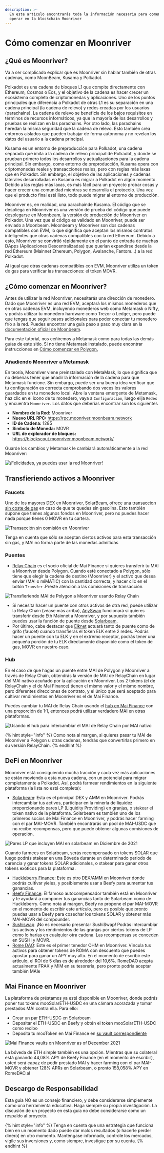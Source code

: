 ```yaml
---
description: >-
  En este artículo encontrarás toda la información necesaria para comenzar a
  operar en la blockchain Moonriver
---
```


# Cómo comenzar en Moonriver

## ¿Qué es Moonriver?

Va a ser complicado explicar qué es Moonriver sin hablar también de otras cadenas, como MoonBeam, Kusama y Polkadot.

Polkadot es una cadena de bloques L1 que compite directamente con Ethereum, Cosmos o Eos, y el objetivo de la cadena es hacer crecer un ecosistema completo de criptomonedas y aplicaciones. Uno de los puntos principales que diferencia a Polkadot de otras L1 es su separación en una cadena principal (la cadena de relevo) y redes creadas por los usuarios (parachains). La cadena de relevo se beneficia de los bajos requisitos en términos de recursos informáticos, ya que la mayoría de los desarrollos y pruebas se realizan en las parachains. Por otro lado, las parachains heredan la misma seguridad que la cadena de relevo. Esto también crea entornos aislados que pueden trabajar de forma autónoma y no revelan los datos del usuario a la cadena principal.&#x20;

Kusama es un entorno de preproducción para Polkadot, una cadena separada que imita a la cadena de relevo principal de Polkadot, y donde se prueban primero todos los desarrollos y actualizaciones para la cadena principal. Sin embargo, como entorno de preproducción, Kusama opera con criptomonedas reales y transacciones reales, pero con reglas más laxas que en Polkadot. Sin embargo, el objetivo de las aplicaciones y cadenas laterales desarrolladas en Kusama es migrar a Polkadot en algún momento. Debido a las reglas más laxas, es más fácil para un proyecto probar cosas y hacer crecer una comunidad mientras se desarrolla el protocolo. Una vez que el producto final está listo, todo puede migrar al entorno de producción.&#x20;

Moonriver es, en realidad, una parachainde Kusama. El código que se despliega en Moonriver es una versión de prueba del código que puede desplegarse en Moonbeam, la versión de producción de Moonriver en Polkadot. Una vez que el código es validado en Moonriver, puede ser enviado a Moonbeam. Moonbeam y Moonriver son dos cadenas compatibles con EVM, lo que significa que aceptan los mismos contratos inteligentes que otras cadenas compatibles con la red Ethereum. Debido a esto, Moonriver se convirtió rápidamente en el punto de entrada de muchas DApps (Aplicaciones Descentralizadas) que querían expandirse desde la red Ethereum (Mainnet Ethereum, Polygon, Avalanche, Fantom...) a la red Polkadot.&#x20;

Al igual que otras cadenas compatibles con EVM, Moonriver utiliza un token de gas para verificar las transacciones: el token MOVR.

## ¿Cómo comenzar en Moonriver?

Antes de utilizar la red Moonriver, necesitarás una dirección de monedero. Dado que Moonriver es una red EVM, aceptará los mismos monederos que en otras cadenas EVM, incluyendo monederos web como Metamask o Nifty, y podrás utilizar tu monedero hardware como Trezor o Ledger, pero puede que tengas que seguir pasos adicionales para poder conectar tu monedero frío a la red. Puedes encontrar una guía paso a paso muy clara en la [ documentación oficial de Moonbeam](https://moonbeam.foundation/tutorials/how-to-create-moonriver-ethereum-address/).

Para este tutorial, nos ceñiremos a Metamask como para todas las demás guías de este sitio. Si no tiene Metamask instalado, puede encontrar instrucciones en [Cómo comenzar en Polygon.](https://qidao-qimps.gitbook.io/mai-finance-tutorials/v/espanol/tutoriales-de-polygon/how-to-get-started-on-polygon)

### Añadiendo Moonriver a Metamask

En teoría, Moonriver viene preinstalado con MetaMask, lo que significa que no deberías tener que añadir la información de la cadena para que Metamask funcione. Sin embargo, puede ser una buena idea verificar que tu configuración es correcta comprobando dos veces los valores guardados en tu monedero local. Abre la ventana emergente de Metamask, haz clic en el icono de tu monedero, vaya a `Configuración`, luego elija `Redes` y encuentra `Moonriver`. Los datos que deberías encontrar son los siguientes&#x20;

* **Nombre de la Red:** Moonriver
* **Nuevo URL RPC:** https://rpc.moonriver.moonbeam.network
* **ID de Cadena:** 1285
* **Simbolo de Moneda:** MOVR
* **URL de explorador de bloques:** https://blockscout.moonriver.moonbeam.network/

Guarde los cambios y Metamask le cambiará automáticamente a la red Moonriver:

![¡Felicidades, ya puedes usar la red Moonriver!](../.gitbook/assets/Moonriver-setup-MM.png)

## Transfieriendo activos a Moonriver

### Faucets

Uno de los mayores DEX en Moonriver, SolarBeam, ofrece [una transaccion sin coste de gas](https://app.solarbeam.io/bridge/gas-swap) en caso de que te quedes sin gasolina. Esto también supone que tienes algunos fondos en Moonriver, pero no puedes hacer nada porque tienes 0 MOVR en tu cartera.

![Transacción sin comisión en Moonriver](../.gitbook/assets/Moonriver-faucet.png)

Tenga en cuenta que sólo se aceptan ciertos activos para esta transacción sin gas, y MAI no forma parte de las monedas admitidas.

### Puentes&#x20;

* [Relay Chain](https://app.relaychain.com/transfer#/) es el socio oficial de Mai Finance si quieres transferir tu MAI a Moonriver desde Polygon. Cuando esté conectado a Polygon, sólo tiene que elegir la cadena de destino (Moonriver) y el activo que desea enviar (MAI o miMATIC) con la cantidad correcta, y hacer clic en el botón `Transfer` .Preste atención a las comisiones de transacción.

![Transfieriendo MAI de Polygon a Moonriver usando Relay Chain](../.gitbook/assets/Moonriver-relaychain.png)

* Si necesita hacer un puente con otros activos de otra red, puede utilizar la Relay Chain (véase más arriba), [AnySwap](https://anyswap.exchange/#/bridge) funcionará si quieres transferir desde Eth Mainnet a Moonriver, y por supuesto también puedes usar la función de puente desde [Solarbeam](https://app.solarbeam.io/bridge).
* Por último, cabe destacar que [Elknet](https://app.elk.finance/#/elknet) actuará tanto de puente como de grifo (faucet) cuando transfieras el token ELK entre 2 redes. Podrás hacer un puente con tu ELK y en el extremo receptor, podrás tener una pequeña porción de tu ELK directamente disponible como el token de gas, MOVR en nuestro caso.

### Hub

En el caso de que hagas un puente entre MAI de Polygon y Moonriver a través de Relay Chain, obtendrás la versión de MAI de RelayChain en lugar del MAI nativo acuñado por la aplicación en Moonriver. Los 2 tokens (el de RelayChain y el de Mai Finance) tienen el mismo valor y el mismo nombre, pero diferentes direcciones de contrato, y el único que será aceptado para cultivar rendimientos en Moonriver es el de Mai Finance.

Puedes cambiar tu MAI de Relay Chain usando el [hub en Mai Finance](https://app.mai.finance/hub) con una proporción de 1:1, entonces podrá utilizar verdadero MAI en otras plataformas.

![Usando el hub para intercambiar el MAI de Relay Chain por MAI nativo](../.gitbook/assets/Moonriver-hub.png)

{% hint style="info" %}
Como nota al margen, si quieres pasar tu MAI de Moonriver a Polygon u otras cadenas, tendrás que convertirlas primero en su versión RelayChain.
{% endhint %}

## DeFi en Moonriver

Moonriver está consiguiendo mucha tracción y cada vez más aplicaciones se están moviendo a esta nueva cadena, con un potencial para migrar completamente a Polkadot. Así, podrá farmear rendimientos en la siguiente plataforma (la lista no está completa):

* [Solarbeam](https://app.solarbeam.io): Esta es el principal DEX y AMM en Moonriver. Podrás intercambiar tus activos, participar en la minería de liquidez proporcionando pares LP (Liquidity Providing) en granjas, o stakear el token nativo de la plataforma. Solarbeam es también uno de los primeros socios de Mai Finance en Moonriver, y podrás hacer farming con el par MAI-MOVR. También encontrarás un pool de MAI-USDC que no recibe recompensas, pero que puede obtener algunas comisiones de operación.

![Pares LP que incluyen MAI en solarbeam en Diciembre de 2021](../.gitbook/assets/Moonriver-solarbeam.png)

Cuando farmees en Solarbeam, serás recompensado en tokens SOLAR que luego podrás stakear en una Bóveda durante un determinado periodo de carencia y ganar tokens SOLAR adicionales, o stakear para ganar otros tokens exóticos para la plataforma.

* [Huckleberry Finance](https://www.huckleberry.finance): Este es otro DEX/AMM en Moonriver donde podrás cultivar yieles, y posiblemente usar a Beefy para aumentar tus ganancias.
* [Beefy Finance](https://app.beefy.finance/#/moonriver): El famoso autocompensador también está en Moonriver y te ayudará a componer tus ganancias tanto de Solarbeam como de Huckleberry. Como nota al margen, Beefy no propone el par MAI-MOVR en el momento de escribir este artículo, pero es posible que pronto puedas usar a Beefy para cosechar los tokens SOLAR y obtener más MAI-MOVR del compounder.
* [Sushiswap](https://app.sushi.com): ¡No es necesario presentar SushiSwap! Podrás intercambiar tus activos y los rendimientos de las granjas por ciertos tokens de LP como lo harías en cualquier otra cadena. Las recompensas se conceden en SUSHI y MOVR.
* [Rome DAO](https://romedao.finance): Este es el primer tenedor OHM en Moonriver. Vincula tus activos para obtener tokens de ROMA con descuento que puedes apostar para ganar un APY muy alto. En el momento de escribir este artículo, el ROI de 5 días es de alrededor del 10,6%. RomeDAO acepta actualmente FRAX y MIM en su tesorería, pero pronto podría aceptar también MAIe

## Mai Finance en Moonriver

La plataforma de préstamos ya está disponible en Moonriver, donde podrás poner tus tokens mooSolarETH-USDC en una cámara acorazada y tomar prestados MAI contra ella. Para ello:

* Crear un par ETH-USDC en Solarbeam
* Depositar el ETH-USDC en Beefy y obtén el token mooSolarETH-USDC como recibo
* Deposita tu mooToken en Mai Finance en [su vault correspondiente](https://app.mai.finance/vaults/create)

![Mai Finance vaults on Moonriver as of December 2021](../.gitbook/assets/Moonriver-vaults.png)

La bóveda de ETH simple también es una opción. Mientras que su colateral está ganando 44,08% APY de Beefy Finance (en el momento de escribir), usted será capaz de pedir prestado MAI y hacer farming con el par MAI-MOVR y obtener 128% APRs en Solarbeam, o pronto 158,058% APY en RomeDAO.al&#x20;

## Descargo de Responsabilidad

Esta guía NO es un consejo financiero, y debe considerarse simplemente como una herramienta educativa. Haga siempre su propia investigación. La discusión de un proyecto en esta guía no debe considerarse como un respaldo al proyecto.

{% hint style="info" %}
Tenga en cuenta que una estrategia que funciona bien en un momento dado puede dar malos resultados (o hacerle perder dinero) en otro momento. Manténgase informado, controle los mercados, vigile sus inversiones y, como siempre, investigue por su cuenta.
{% endhint %}
